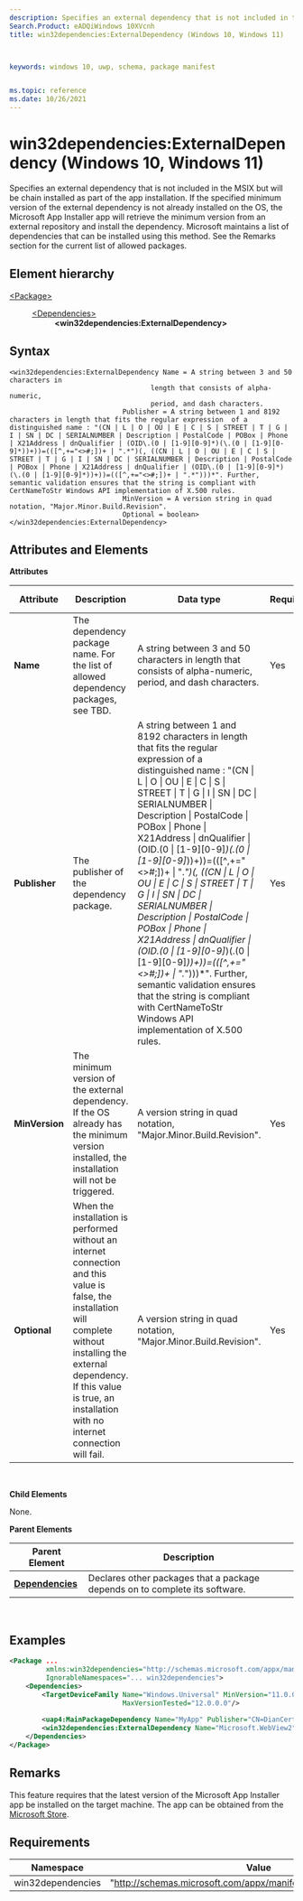 ```yaml
---
description: Specifies an external dependency that is not included in the MSIX but will be chain installed as part of the app installation. 
Search.Product: eADQiWindows 10XVcnh
title: win32dependencies:ExternalDependency (Windows 10, Windows 11)



keywords: windows 10, uwp, schema, package manifest


ms.topic: reference
ms.date: 10/26/2021
---
```


# win32dependencies:ExternalDependency (Windows 10, Windows 11)


Specifies an external dependency that is not included in the MSIX but will be chain installed as part of the app installation. If the specified minimum version of the external dependency is not already installed on the OS, the Microsoft App Installer app will retrieve the minimum version from an external repository and install the dependency. Microsoft maintains a list of dependencies that can be installed using this method. See the Remarks section for the current list of allowed packages.

## Element hierarchy

<dl>
<dt><a href="element-package.md">&lt;Package&gt;</a></dt>
<dd>
<dl>
<dt><a href="element-dependencies.md">&lt;Dependencies&gt;</a></dt>
<dd><b>&lt;win32dependencies:ExternalDependency&gt;</b></dd>
</dl>
</dd>
</dl>

## Syntax


```
<win32dependencies:ExternalDependency Name = A string between 3 and 50 characters in
                                   length that consists of alpha-numeric, 
                                   period, and dash characters. 
                            Publisher = A string between 1 and 8192 characters in length that fits the regular expression  of a distinguished name : "(CN | L | O | OU | E | C | S | STREET | T | G | I | SN | DC | SERIALNUMBER | Description | PostalCode | POBox | Phone | X21Address | dnQualifier | (OID\.(0 | [1-9][0-9]*)(\.(0 | [1-9][0-9]*))+))=(([^,+="<>#;])+ | ".*")(, ((CN | L | O | OU | E | C | S | STREET | T | G | I | SN | DC | SERIALNUMBER | Description | PostalCode | POBox | Phone | X21Address | dnQualifier | (OID\.(0 | [1-9][0-9]*)(\.(0 | [1-9][0-9]*))+))=(([^,+="<>#;])+ | ".*")))*". Further, semantic validation ensures that the string is compliant with CertNameToStr Windows API implementation of X.500 rules.
                            MinVersion = A version string in quad notation, "Major.Minor.Build.Revision".
                            Optional = boolean>
</win32dependencies:ExternalDependency>
```

## Attributes and Elements


**Attributes**

| Attribute | Description                                                                                                                     | Data type                                                                                                   | Required | Default value |
|-----------|---------------------------------------------------------------------------------------------------------------------------------|-------------------------------------------------------------------------------------------------------------|----------|---------------|
| **Name**  | The dependency package name. For the list of allowed dependency packages, see TBD. | A string between 3 and 50 characters in length that consists of alpha-numeric, period, and dash characters. | Yes      |               |
| **Publisher**  | The publisher of the dependency package. |  A string between 1 and 8192 characters in length that fits the regular expression  of a distinguished name : "(CN \| L \| O \| OU \| E \| C \| S \| STREET \| T \| G \| I \| SN \| DC \| SERIALNUMBER \| Description \| PostalCode \| POBox \| Phone \| X21Address \| dnQualifier \| (OID\.(0 \| [1-9][0-9]*)(\.(0 \| [1-9][0-9]*))+))=(([^,+="<>#;])+ \| ".*")(, ((CN \| L \| O \| OU \| E \| C \| S \| STREET \| T \| G \| I \| SN \| DC \| SERIALNUMBER \| Description \| PostalCode \| POBox \| Phone \| X21Address \| dnQualifier \| (OID\.(0 \| [1-9][0-9]*)(\.(0 \| [1-9][0-9]*))+))=(([^,+="<>#;])+ \| ".*")))*". Further, semantic validation ensures that the string is compliant with CertNameToStr Windows API implementation of X.500 rules.  | Yes      |               |
| **MinVersion**  | The minimum version of the external dependency. If the OS already has the minimum version installed, the installation will not be triggered. | A version string in quad notation, "Major.Minor.Build.Revision". | Yes      |               |
| **Optional**  | When the installation is performed without an internet connection and this value is false, the installation will complete without installing the external dependency. If this value is true, an installation with no internet connection will fail. | A version string in quad notation, "Major.Minor.Build.Revision". | Yes      |               |

 

**Child Elements**

None.

**Parent Elements**

| Parent Element                               | Description                                                                 |
|----------------------------------------------|-----------------------------------------------------------------------------|
| [**Dependencies**](element-dependencies.md) | Declares other packages that a package depends on to complete its software. |

 

## Examples


```XML
<Package ...
         xmlns:win32dependencies="http://schemas.microsoft.com/appx/manifest/externaldependencies"  
         IgnorableNamespaces="... win32dependencies">
    <Dependencies>  
        <TargetDeviceFamily Name="Windows.Universal" MinVersion="11.0.0.0" 
                            MaxVersionTested="12.0.0.0"/>  
        
        <uap4:MainPackageDependency Name="MyApp" Publisher="CN=DianCert, O=Contoso Corporation, C=US" />  
        <win32dependencies:ExternalDependency Name="Microsoft.WebView2" Publisher="CN=Microsoft Windows, O=Microsoft Corporation, L=Redmond, S=Washington, C=US" MinVersion="1.1.1.1" Optional="true"/>
    </Dependencies>  
</Package>
```

## Remarks

This feature requires that the latest version of the Microsoft App Installer app be installed on the target machine. The app can be obtained from the [Microsoft Store](https://www.microsoft.com/en-us/store/apps/windows).

## Requirements


|     Namespace | Value                                                       |
|---------------|-------------------------------------------------------------|
| win32dependencies | "http://schemas.microsoft.com/appx/manifest/externaldependencies" |

 

 

 



